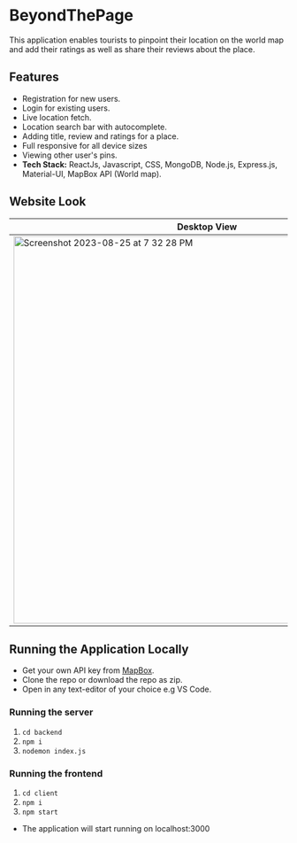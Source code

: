 # BeyondThePage

This application enables tourists to pinpoint their location on the world map and add their ratings as well as share their reviews about the place.

## Features
- Registration for new users.
- Login for existing users.
- Live location fetch.
- Location search bar with autocomplete.
- Adding title, review and ratings for a place.
- Full responsive for all device sizes
- Viewing other user's pins.
- **Tech Stack:** ReactJs, Javascript, CSS, MongoDB, Node.js, Express.js, Material-UI, MapBox API (World map).

## Website Look

| Desktop View  | Mobile View |
| ------------- | ------------- |
|<img width="700" alt="Screenshot 2023-08-25 at 7 32 28 PM" src="https://github.com/Viinay97/GeoReviews/assets/94173349/d9c6ab04-4a52-448f-a5bc-9fa9da8ea163">| <img width="220" alt="Screenshot 2023-08-25 at 7 34 58 PM" src="https://github.com/Viinay97/GeoReviews/assets/94173349/f2637c14-901d-4957-b704-f6a9becd82f6"> |

## Running the Application Locally
- Get your own API key from [MapBox](https://www.mapbox.com/).
- Clone the repo or download the repo as zip.
- Open in any text-editor of your choice e.g VS Code.

### Running the server
1. `cd backend`
2. `npm i`
3. `nodemon index.js`

### Running the frontend
1. `cd client`
2. `npm i`
3. `npm start`

- The application will start running on localhost:3000
